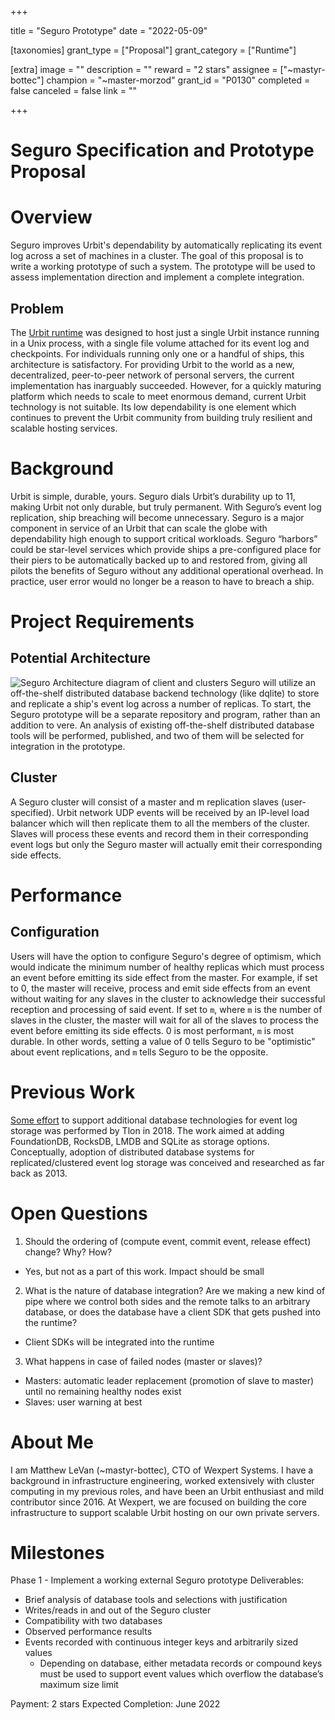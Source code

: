 +++

title = "Seguro Prototype"
date = "2022-05-09"

[taxonomies]
grant_type = ["Proposal"]
grant_category = ["Runtime"]

[extra]
image = ""
description = ""
reward = "2 stars"
assignee = ["~mastyr-bottec"]
champion = "~master-morzod"
grant_id = "P0130"
completed = false
canceled = false
link = ""

+++

# Seguro Specification and Prototype Proposal

# Overview
Seguro improves Urbit's dependability by automatically replicating its event log across a set of machines in a cluster. The goal of this proposal is to write a working prototype of such a system. The prototype will be used to assess implementation direction and implement a complete integration.
## Problem
The [Urbit runtime](https://github.com/urbit/urbit/tree/master/pkg/urbit/vere) was designed to host just a single Urbit instance running in a Unix process, with a single file volume attached for its event log and checkpoints. For individuals running only one or a handful of ships, this architecture is satisfactory. For providing Urbit to the world as a new, decentralized, peer-to-peer network of personal servers, the current implementation has inarguably succeeded.
However, for a quickly maturing platform which needs to scale to meet enormous demand, current Urbit technology is not suitable. Its low dependability is one element which continues to prevent the Urbit community from building truly resilient and scalable hosting services.
# Background
Urbit is simple, durable, yours. Seguro dials Urbit’s durability up to 11, making Urbit not only durable, but truly permanent. With Seguro’s event log replication, ship breaching will become unnecessary. Seguro is a major component in service of an Urbit that can scale the globe with dependability high enough to support critical workloads. Seguro “harbors” could be star-level services which provide ships a pre-configured place for their piers to be automatically backed up to and restored from, giving all pilots the benefits of Seguro without any additional operational overhead. In practice, user error would no longer be a reason to have to breach a ship.

# Project Requirements
## Potential Architecture
![Seguro Architecture diagram of client and clusters](https://sarlev-sarsen.sfo3.digitaloceanspaces.com/sarlev-sarsen/2022.5.10..05.03.47-image.png)
Seguro will utilize an off-the-shelf distributed database backend technology (like dqlite) to store and replicate a ship's event log across a number of replicas. To start, the Seguro prototype will be a separate repository and program, rather than an addition to vere. An analysis of existing off-the-shelf distributed database tools will be performed, published, and two of them will be selected for integration in the prototype.
## Cluster
A Seguro cluster will consist of a master and m replication slaves (user-specified). Urbit network UDP events will be received by an IP-level load balancer which will then replicate them to all the members of the cluster. Slaves will process these events and record them in their corresponding event logs but only the Seguro master will actually emit their corresponding side effects.
# Performance
## Configuration
Users will have the option to configure Seguro's degree of optimism, which would indicate the minimum number of healthy replicas which must process an event before emitting its side effect from the master. For example, if set to 0, the master will receive, process and emit side effects from an event without waiting for any slaves in the cluster to acknowledge their successful reception and processing of said event. If set to `m`, where `m` is the number of slaves in the cluster, the master will wait for all of the slaves to process the event before emitting its side effects. 0 is most performant, `m` is most durable. In other words, setting a value of 0 tells Seguro to be "optimistic" about event replications, and `m` tells Seguro to be the opposite.

# Previous Work
[Some effort](https://github.com/urbit/urbit/commit/cfeb35e37be63f96bb50fe1f60e2f59e35c07258) to support additional database technologies for event log storage was performed by Tlon in 2018. The work aimed at adding FoundationDB, RocksDB, LMDB and SQLite as storage options. Conceptually, adoption of distributed database systems for replicated/clustered event log storage was conceived and researched as far back as 2013.
# Open Questions
1. Should the ordering of (compute event, commit event, release effect) change? Why? How?
- Yes, but not as a part of this work. Impact should be small
2. What is the nature of database integration? Are we making a new kind of pipe where we control both sides and the remote talks to an arbitrary database, or does the database have a client SDK that gets pushed into the runtime?
- Client SDKs will  be integrated into the runtime
3. What happens in case of failed nodes (master or slaves)?
- Masters: automatic leader replacement (promotion of slave to master) until no remaining healthy nodes exist
- Slaves: user warning at best
# About Me
I am Matthew LeVan (~mastyr-bottec), CTO of Wexpert Systems. I have a background in infrastructure engineering, worked extensively with cluster computing in my previous roles, and have been an Urbit enthusiast and mild contributor since 2016. At Wexpert, we are focused on building the core infrastructure to support scalable Urbit hosting on our own private servers.
# Milestones
Phase 1 - Implement a working external Seguro prototype
Deliverables:
- Brief analysis of database tools and selections with justification
- Writes/reads in and out of the Seguro cluster
- Compatibility with two databases
- Observed performance results
- Events recorded with continuous integer keys and arbitrarily sized values
	- Depending on database, either metadata records or compound keys must be used to support event values which overflow the database’s maximum size limit

Payment: 2 stars
Expected Completion: June 2022
